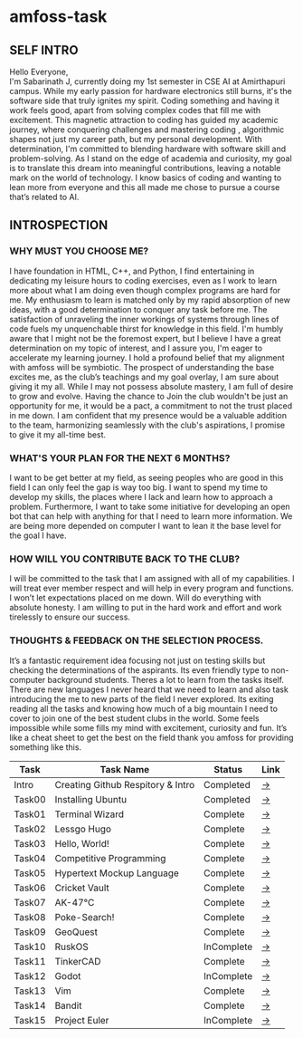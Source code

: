 # amfoss-task

## SELF INTRO
Hello Everyone,<br>
I'm Sabarinath J, currently doing my 1st semester in CSE AI at Amirthapuri campus. While my early passion for hardware electronics still burns, it's the software side that truly ignites my spirit. Coding something and having it work feels good, apart from solving complex codes that fill me with excitement. This magnetic attraction to coding has guided my academic journey, where conquering challenges and mastering coding , algorithmic shapes not just my career path, but my personal development. With determination, I'm committed to blending hardware with software skill and problem-solving. As I stand on the edge of academia and curiosity, my goal is to translate this dream into meaningful contributions, leaving a notable mark on the world of technology. I know basics of coding and wanting to lean more from everyone and this all made me chose to pursue a course that’s related to AI.

## INTROSPECTION
### WHY MUST YOU CHOOSE ME?
I have foundation in HTML, C++, and Python, I find entertaining in dedicating my leisure hours to coding exercises, even as I work to learn more about what I am doing even though complex programs are hard for me. My enthusiasm to learn is matched only by my rapid absorption of new ideas, with a good determination to conquer any task before me. The satisfaction of unraveling the inner workings of systems through lines of code fuels my unquenchable thirst for knowledge in this field. I'm humbly aware that I might not be the foremost expert, but I believe I have a great determination on my topic of interest, and I assure you, I'm eager to accelerate my learning journey. I hold a profound belief that my alignment with amfoss will be symbiotic. The prospect of understanding the base excites me, as the club’s teachings and my goal overlay, I am sure about giving it my all. While I may not possess absolute mastery, I am full of desire to grow and evolve. Having the chance to Join the club wouldn't be just an opportunity for me, it would be a pact, a commitment to not the trust placed in me down. I am confident that my presence would be a valuable addition to the team, harmonizing seamlessly with the club's aspirations, I promise to give it my all-time best.
### WHAT'S YOUR PLAN FOR THE NEXT 6 MONTHS?
 I want to be get better at my field, as seeing peoples who are good in this field I can only feel the gap is way too big. I want to spend my time to develop my skills, the places where I lack and learn how to approach a problem. Furthermore, I want to take some initiative for developing an open bot that can help with anything for that I need to learn more information. We are being more depended on computer I want to lean it the base level for the goal I have.
### HOW WILL YOU CONTRIBUTE BACK TO THE CLUB?
I will be committed to the task that I am assigned with all of my capabilities. I will treat ever member respect and will help in every program and functions. I won’t let expectations placed on me down. Will do everything with absolute honesty. I am willing to put in the hard work and effort and work tirelessly to ensure our success.
### THOUGHTS & FEEDBACK ON THE SELECTION PROCESS.
It’s a fantastic requirement idea focusing not just on testing skills but checking the determinations of the aspirants. Its even friendly type to non-computer background students. Theres a lot to learn from the tasks itself. There are new languages I never heard that we need to learn and also task introducing the me to new parts of the field I never explored. Its exiting reading all the tasks and knowing how much of a big mountain I need to cover to join one of the best student clubs in the world. Some feels impossible while some fills my mind with excitement, curiosity and fun. It’s like a cheat sheet to get the best on the field thank you amfoss for providing something like this.

**Task**|**Task Name**|**Status**|**Link**
--------------|---------------|---------------|---------------
Intro|Creating Github Respitory & Intro|Completed|[->](https://github.com/sabarixr/amfoss-task)
Task00|Installing Ubuntu|Completed|[->](https://github.com/sabarixr/amfoss-task/blob/main/Task%2000/readme.md)
Task01|Terminal Wizard|Complete|[->](https://github.com/sabarixr/amfoss-task/tree/main/Task%2001/codes)
Task02|Lessgo Hugo|Complete|[->](https://github.com/sabarixr/amfoss-task/tree/main/Task%2002)
Task03|Hello, World!|Complete|[->](https://github.com/sabarixr/amfoss-task/tree/main/Task%2003)
Task04|Competitive Programming|Complete|[->](https://github.com/sabarixr/amfoss-task/tree/main/Task%2004)
Task05|Hypertext Mockup Language|Complete|[->](https://github.com/sabarixr/amfoss-task/tree/main/Task%2005)
Task06|Cricket Vault|Complete|[->](https://github.com/sabarixr/amfoss-task/tree/main/Task%2006)
Task07|AK-47℃|Complete|[->](https://github.com/sabarixr/amfoss-task/tree/main/Task%2007)
Task08|Poke-Search!|Complete|[->](https://github.com/sabarixr/amfoss-task/tree/main/Task%2008)
Task09|GeoQuest|Complete|[->](https://github.com/sabarixr/amfoss-task/tree/main/Task%2009)
Task10|RuskOS|InComplete|[->]()
Task11|TinkerCAD|Complete|[->](https://github.com/sabarixr/amfoss-task/tree/main/Task%2011)
Task12|Godot|InComplete|[->]()
Task13|Vim|Complete|[->](https://github.com/sabarixr/amfoss-task/tree/main/Task%2013)
Task14|Bandit|Complete|[->](https://github.com/sabarixr/amfoss-task/tree/main/Task%2014)
Task15|Project Euler|InComplete|[->]()
